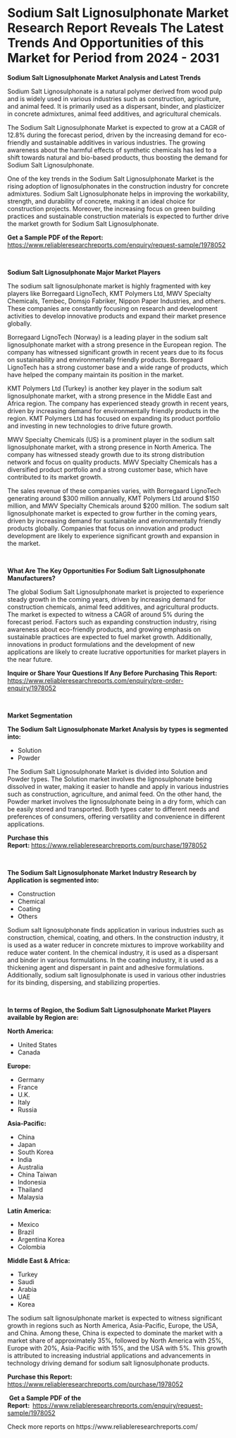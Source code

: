 <p><h1>Sodium Salt Lignosulphonate Market Research Report Reveals The Latest Trends And Opportunities of this Market for Period from 2024 - 2031</h1></p><p><strong>Sodium Salt Lignosulphonate Market Analysis and Latest Trends</strong></p>
<p><p>Sodium Salt Lignosulphonate is a natural polymer derived from wood pulp and is widely used in various industries such as construction, agriculture, and animal feed. It is primarily used as a dispersant, binder, and plasticizer in concrete admixtures, animal feed additives, and agricultural chemicals.</p><p>The Sodium Salt Lignosulphonate Market is expected to grow at a CAGR of 12.8% during the forecast period, driven by the increasing demand for eco-friendly and sustainable additives in various industries. The growing awareness about the harmful effects of synthetic chemicals has led to a shift towards natural and bio-based products, thus boosting the demand for Sodium Salt Lignosulphonate.</p><p>One of the key trends in the Sodium Salt Lignosulphonate Market is the rising adoption of lignosulphonates in the construction industry for concrete admixtures. Sodium Salt Lignosulphonate helps in improving the workability, strength, and durability of concrete, making it an ideal choice for construction projects. Moreover, the increasing focus on green building practices and sustainable construction materials is expected to further drive the market growth for Sodium Salt Lignosulphonate.</p></p>
<p><strong>Get a Sample PDF of the Report:&nbsp;</strong> <a href="https://www.reliableresearchreports.com/enquiry/request-sample/1978052">https://www.reliableresearchreports.com/enquiry/request-sample/1978052</a></p>
<p>&nbsp;</p>
<p><strong>Sodium Salt Lignosulphonate Major Market Players</strong></p>
<p><p>The sodium salt lignosulphonate market is highly fragmented with key players like Borregaard LignoTech, KMT Polymers Ltd, MWV Specialty Chemicals, Tembec, Domsjo Fabriker, Nippon Paper Industries, and others. These companies are constantly focusing on research and development activities to develop innovative products and expand their market presence globally.</p><p>Borregaard LignoTech (Norway) is a leading player in the sodium salt lignosulphonate market with a strong presence in the European region. The company has witnessed significant growth in recent years due to its focus on sustainability and environmentally friendly products. Borregaard LignoTech has a strong customer base and a wide range of products, which have helped the company maintain its position in the market.</p><p>KMT Polymers Ltd (Turkey) is another key player in the sodium salt lignosulphonate market, with a strong presence in the Middle East and Africa region. The company has experienced steady growth in recent years, driven by increasing demand for environmentally friendly products in the region. KMT Polymers Ltd has focused on expanding its product portfolio and investing in new technologies to drive future growth.</p><p>MWV Specialty Chemicals (US) is a prominent player in the sodium salt lignosulphonate market, with a strong presence in North America. The company has witnessed steady growth due to its strong distribution network and focus on quality products. MWV Specialty Chemicals has a diversified product portfolio and a strong customer base, which have contributed to its market growth.</p><p>The sales revenue of these companies varies, with Borregaard LignoTech generating around $300 million annually, KMT Polymers Ltd around $150 million, and MWV Specialty Chemicals around $200 million. The sodium salt lignosulphonate market is expected to grow further in the coming years, driven by increasing demand for sustainable and environmentally friendly products globally. Companies that focus on innovation and product development are likely to experience significant growth and expansion in the market.</p></p>
<p>&nbsp;</p>
<p><strong>What Are The Key Opportunities For Sodium Salt Lignosulphonate Manufacturers?</strong></p>
<p><p>The global Sodium Salt Lignosulphonate market is projected to experience steady growth in the coming years, driven by increasing demand for construction chemicals, animal feed additives, and agricultural products. The market is expected to witness a CAGR of around 5% during the forecast period. Factors such as expanding construction industry, rising awareness about eco-friendly products, and growing emphasis on sustainable practices are expected to fuel market growth. Additionally, innovations in product formulations and the development of new applications are likely to create lucrative opportunities for market players in the near future.</p></p>
<p><strong>Inquire or Share Your Questions If Any Before Purchasing This Report:</strong> <a href="https://www.reliableresearchreports.com/enquiry/pre-order-enquiry/1978052">https://www.reliableresearchreports.com/enquiry/pre-order-enquiry/1978052</a></p>
<p>&nbsp;</p>
<p><strong>Market Segmentation</strong></p>
<p><strong>The Sodium Salt Lignosulphonate Market Analysis by types is segmented into:</strong></p>
<p><ul><li>Solution</li><li>Powder</li></ul></p>
<p><p>The Sodium Salt Lignosulphonate Market is divided into Solution and Powder types. The Solution market involves the lignosulphonate being dissolved in water, making it easier to handle and apply in various industries such as construction, agriculture, and animal feed. On the other hand, the Powder market involves the lignosulphonate being in a dry form, which can be easily stored and transported. Both types cater to different needs and preferences of consumers, offering versatility and convenience in different applications.</p></p>
<p><strong>Purchase this Report:&nbsp;</strong><a href="https://www.reliableresearchreports.com/purchase/1978052">https://www.reliableresearchreports.com/purchase/1978052</a></p>
<p>&nbsp;</p>
<p><strong>The Sodium Salt Lignosulphonate Market Industry Research by Application is segmented into:</strong></p>
<p><ul><li>Construction</li><li>Chemical</li><li>Coating</li><li>Others</li></ul></p>
<p><p>Sodium salt lignosulphonate finds application in various industries such as construction, chemical, coating, and others. In the construction industry, it is used as a water reducer in concrete mixtures to improve workability and reduce water content. In the chemical industry, it is used as a dispersant and binder in various formulations. In the coating industry, it is used as a thickening agent and dispersant in paint and adhesive formulations. Additionally, sodium salt lignosulphonate is used in various other industries for its binding, dispersing, and stabilizing properties.</p></p>
<p>&nbsp;</p>
<p><strong>In terms of Region, the Sodium Salt Lignosulphonate Market Players available by Region are:</strong></p>
<p>
    <p> <strong> North America: </strong>
        <ul>
            <li>United States</li>
            <li>Canada</li>
        </ul>
        </p> 
    <p> <strong> Europe: </strong>
        <ul>
            <li>Germany</li>
            <li>France</li>
            <li>U.K.</li>
            <li>Italy</li>
            <li>Russia</li>
        </ul>
        </p> 
    <p> <strong> Asia-Pacific: </strong>
        <ul>
            <li>China</li>
            <li>Japan</li>
            <li>South Korea</li>
            <li>India</li>
            <li>Australia</li>
            <li>China Taiwan</li>
            <li>Indonesia</li>
            <li>Thailand</li>
            <li>Malaysia</li>
        </ul>
        </p> 
    <p> <strong> Latin America: </strong>
        <ul>
            <li>Mexico</li>
            <li>Brazil</li>
            <li>Argentina Korea</li>
            <li>Colombia</li>
        </ul>
        </p> 
    <p> <strong> Middle East & Africa: </strong>
        <ul>
            <li>Turkey</li>
            <li>Saudi</li>
            <li>Arabia</li>
            <li>UAE</li>
            <li>Korea</li>
        </ul>
    </p>
    </p>
<p><p>The sodium salt lignosulphonate market is expected to witness significant growth in regions such as North America, Asia-Pacific, Europe, the USA, and China. Among these, China is expected to dominate the market with a market share of approximately 35%, followed by North America with 25%, Europe with 20%, Asia-Pacific with 15%, and the USA with 5%. This growth is attributed to increasing industrial applications and advancements in technology driving demand for sodium salt lignosulphonate products.</p></p>
<p><strong>Purchase this Report: </strong><a href="https://www.reliableresearchreports.com/purchase/1978052">https://www.reliableresearchreports.com/purchase/1978052</a></p>
<p>&nbsp;<strong>Get a Sample PDF of the Report:&nbsp;&nbsp;</strong><a href="https://www.reliableresearchreports.com/enquiry/request-sample/1978052">https://www.reliableresearchreports.com/enquiry/request-sample/1978052</a></p>
<p><strong></strong></p>
<p>Check more reports on https://www.reliableresearchreports.com/</p>